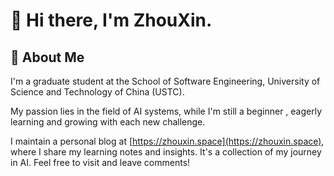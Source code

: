 # 👋 Hi there, I'm ZhouXin.

## 🚀 About Me

I'm a graduate student at the School of Software Engineering, University of Science and Technology of China (USTC). 

My passion lies in the field of AI systems, while I'm still a beginner , eagerly learning and growing with each new challenge.

I maintain a personal blog at [https://zhouxin.space](https://zhouxin.space), where I share my learning notes and insights. It's a collection of my journey in AI. Feel free to visit and leave comments!


<!--
**LittleHeroZZZX/LittleHeroZZZX** is a ✨ _special_ ✨ repository because its `README.md` (this file) appears on your GitHub profile.

Here are some ideas to get you started:

- 🔭 I’m currently working on ...
- 🌱 I’m currently learning ...
- 👯 I’m looking to collaborate on ...
- 🤔 I’m looking for help with ...
- 💬 Ask me about ...
- 📫 How to reach me: ...
- 😄 Pronouns: ...
- ⚡ Fun fact: ...
-->
